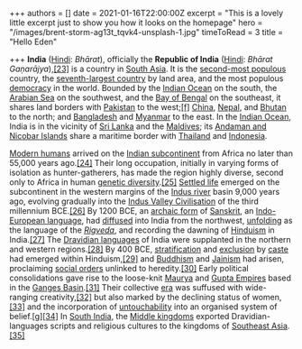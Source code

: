 +++
authors = []
date = 2021-01-16T22:00:00Z
excerpt = "This is a lovely little excerpt just to show you how it looks on the homepage"
hero = "/images/brent-storm-ag13t_tqvk4-unsplash-1.jpg"
timeToRead = 3
title = "Hello Eden"

+++
**India** ([Hindi](https://en.wikipedia.org/wiki/Hindi "Hindi"): _Bhārat_), officially the **Republic of India** ([Hindi](https://en.wikipedia.org/wiki/Hindi "Hindi"): _Bhārat Gaṇarājya_),[\[23\]](https://en.wikipedia.org/wiki/India#cite_note-28) is a country in [South Asia](https://en.wikipedia.org/wiki/South_Asia "South Asia"). It is the [second-most populous](https://en.wikipedia.org/wiki/List_of_countries_and_dependencies_by_population "List of countries and dependencies by population") country, the [seventh-largest country](https://en.wikipedia.org/wiki/List_of_countries_and_dependencies_by_area "List of countries and dependencies by area") by land area, and the most populous [democracy](https://en.wikipedia.org/wiki/Democracy "Democracy") in the world. Bounded by the [Indian Ocean](https://en.wikipedia.org/wiki/Indian_Ocean "Indian Ocean") on the south, the [Arabian Sea](https://en.wikipedia.org/wiki/Arabian_Sea "Arabian Sea") on the southwest, and the [Bay of Bengal](https://en.wikipedia.org/wiki/Bay_of_Bengal "Bay of Bengal") on the southeast, it shares land borders with [Pakistan](https://en.wikipedia.org/wiki/Pakistan "Pakistan") to the west;[\[f\]](https://en.wikipedia.org/wiki/India#cite_note-29) [China](https://en.wikipedia.org/wiki/China "China"), [Nepal](https://en.wikipedia.org/wiki/Nepal "Nepal"), and [Bhutan](https://en.wikipedia.org/wiki/Bhutan "Bhutan") to the north; and [Bangladesh](https://en.wikipedia.org/wiki/Bangladesh "Bangladesh") and [Myanmar](https://en.wikipedia.org/wiki/Myanmar "Myanmar") to the east. In the [Indian Ocean](https://en.wikipedia.org/wiki/Indian_Ocean "Indian Ocean"), India is in the vicinity of [Sri Lanka](https://en.wikipedia.org/wiki/Sri_Lanka "Sri Lanka") and the [Maldives](https://en.wikipedia.org/wiki/Maldives "Maldives"); its [Andaman and Nicobar Islands](https://en.wikipedia.org/wiki/Andaman_and_Nicobar_Islands "Andaman and Nicobar Islands") share a maritime border with [Thailand](https://en.wikipedia.org/wiki/Thailand "Thailand") and [Indonesia](https://en.wikipedia.org/wiki/Indonesia "Indonesia").

[Modern humans](https://en.wikipedia.org/wiki/Modern_humans "Modern humans") arrived on the [Indian subcontinent](https://en.wikipedia.org/wiki/Indian_subcontinent "Indian subcontinent") from Africa no later than 55,000 years ago.[\[24\]](https://en.wikipedia.org/wiki/India#cite_note-Combined-1-30) Their long occupation, initially in varying forms of isolation as hunter-gatherers, has made the region highly diverse, second only to Africa in human [genetic diversity](https://en.wikipedia.org/wiki/Genetic_diversity "Genetic diversity").[\[25\]](https://en.wikipedia.org/wiki/India#cite_note-Dyson2018-28a-31) [Settled life](https://en.wikipedia.org/wiki/Neolithic "Neolithic") emerged on the subcontinent in the western margins of the [Indus river](https://en.wikipedia.org/wiki/Indus_river "Indus river") basin 9,000 years ago, evolving gradually into the [Indus Valley Civilisation](https://en.wikipedia.org/wiki/Indus_Valley_Civilisation "Indus Valley Civilisation") of the third millennium BCE.[\[26\]](https://en.wikipedia.org/wiki/India#cite_note-Combined-2-32) By 1200 BCE, an [archaic form](https://en.wikipedia.org/wiki/Proto-language "Proto-language") of [Sanskrit](https://en.wikipedia.org/wiki/Sanskrit "Sanskrit"), an [Indo-European language](https://en.wikipedia.org/wiki/Indo-European_language "Indo-European language"), had [diffused](https://en.wikipedia.org/wiki/Trans-cultural_diffusion "Trans-cultural diffusion") into India from the northwest, [unfolding](https://en.wikipedia.org/wiki/Oral_transmission "Oral transmission") as the language of the [_Rigveda_](https://en.wikipedia.org/wiki/Rigveda "Rigveda"), and recording the dawning of [Hinduism](https://en.wikipedia.org/wiki/Hinduism "Hinduism") in India.[\[27\]](https://en.wikipedia.org/wiki/India#cite_note-Combined-3-33) The [Dravidian languages](https://en.wikipedia.org/wiki/Dravidian_languages "Dravidian languages") of India were supplanted in the northern and western regions.[\[28\]](https://en.wikipedia.org/wiki/India#cite_note-Combined-4-34) By 400 BCE, [stratification](https://en.wikipedia.org/wiki/Social_stratification "Social stratification") and [exclusion](https://en.wikipedia.org/wiki/Social_exclusion "Social exclusion") by [caste](https://en.wikipedia.org/wiki/Caste "Caste") had emerged within Hinduism,[\[29\]](https://en.wikipedia.org/wiki/India#cite_note-Dyson2018-16a-35) and [Buddhism](https://en.wikipedia.org/wiki/History_of_Buddhism_in_India "History of Buddhism in India") and [Jainism](https://en.wikipedia.org/wiki/History_of_Jainism "History of Jainism") had arisen, proclaiming [social orders](https://en.wikipedia.org/wiki/Social_order "Social order") unlinked to heredity.[\[30\]](https://en.wikipedia.org/wiki/India#cite_note-Fisher2018-59-36) Early political consolidations gave rise to the loose-knit [Maurya](https://en.wikipedia.org/wiki/Maurya_Empire "Maurya Empire") and [Gupta Empires](https://en.wikipedia.org/wiki/Gupta_Empire "Gupta Empire") based in the [Ganges Basin](https://en.wikipedia.org/wiki/Ganges_Basin "Ganges Basin").[\[31\]](https://en.wikipedia.org/wiki/India#cite_note-Combined-5-37) Their collective [era](https://en.wikipedia.org/wiki/Era "Era") was suffused with wide-ranging creativity,[\[32\]](https://en.wikipedia.org/wiki/India#cite_note-Combined-6-38) but also marked by the declining status of women,[\[33\]](https://en.wikipedia.org/wiki/India#cite_note-Combined-7-39) and the incorporation of [untouchability](https://en.wikipedia.org/wiki/Untouchability "Untouchability") into an organised system of belief.[\[g\]](https://en.wikipedia.org/wiki/India#cite_note-41)[\[34\]](https://en.wikipedia.org/wiki/India#cite_note-FOOTNOTEKulkeRothermund200493-40) In [South India](https://en.wikipedia.org/wiki/South_India "South India"), the [Middle kingdoms](https://en.wikipedia.org/wiki/Middle_kingdoms_of_India#The_Deccan_plateau_and_South "Middle kingdoms of India") exported Dravidian-languages scripts and religious cultures to the kingdoms of [Southeast Asia](https://en.wikipedia.org/wiki/Southeast_Asia "Southeast Asia").[\[35\]](https://en.wikipedia.org/wiki/India#cite_note-AsherAsher2006-17-42)